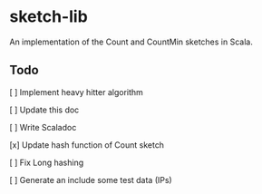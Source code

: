 # sketch-lib
An implementation of the Count and CountMin sketches in Scala.

## Todo
[ ] Implement heavy hitter algorithm

[ ] Update this doc

[ ] Write Scaladoc

[x] Update hash function of Count sketch

[ ] Fix Long hashing

[ ] Generate an include some test data (IPs)